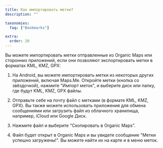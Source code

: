 ```yaml
---
title: Как импортировать метки?
description: ""

taxonomies:
  faq: ["Bookmarks"]

extra:
  order: 20
---
```


Вы можете импортировать метки отправленные из Organic Maps или сторонних приложений, если они позволяют экспортировать метки в форматах KML, KMZ, GPX:

1. На Android, вы можете импортировать метки из некоторых других приложений, включая Maps.Me. Откройте метки (кнопка со звёздочкой), нажмите "Импорт меток", и выберите диск или папку, где будут KML, KMZ, GPX файлы.

2. Отправьте себе на почту файл с метками (в формате KML, KMZ, GPX). Вы также можете использовать приложения для обмена сообщениями или загрузить файл из облачного хранилища, например, iCloud или Google Диск.

3. Нажмите файл и выберите "Скопировать в Organic Maps".

4. Файл будет открыт в Organic Maps и вы увидете сообщение "Метки успешно загружены!". Вы можете найти их на карте и в меню меток.
